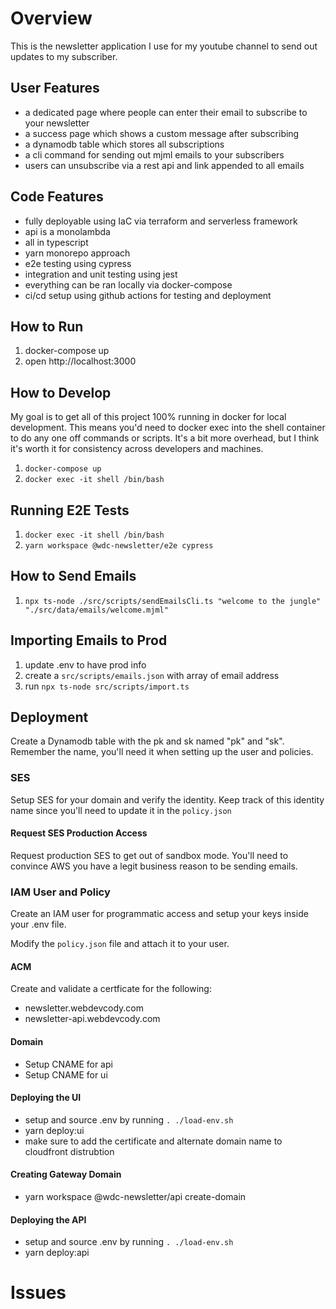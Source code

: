 # Overview

This is the newsletter application I use for my youtube channel to send out updates to my subscriber.

## User Features

- a dedicated page where people can enter their email to subscribe to your newsletter
- a success page which shows a custom message after subscribing
- a dynamodb table which stores all subscriptions
- a cli command for sending out mjml emails to your subscribers
- users can unsubscribe via a rest api and link appended to all emails

## Code Features

- fully deployable using IaC via terraform and serverless framework
- api is a monolambda
- all in typescript
- yarn monorepo approach
- e2e testing using cypress
- integration and unit testing using jest
- everything can be ran locally via docker-compose
- ci/cd setup using github actions for testing and deployment

## How to Run

1. docker-compose up
1. open http://localhost:3000

## How to Develop

My goal is to get all of this project 100% running in docker for local development. This means you'd need to docker exec into the shell container to do any one off commands or scripts. It's a bit more overhead, but I think it's worth it for consistency across developers and machines.

1. `docker-compose up`
2. `docker exec -it shell /bin/bash`

## Running E2E Tests

1. `docker exec -it shell /bin/bash`
1. `yarn workspace @wdc-newsletter/e2e cypress`

## How to Send Emails

1. `npx ts-node ./src/scripts/sendEmailsCli.ts "welcome to the jungle" "./src/data/emails/welcome.mjml"`

## Importing Emails to Prod

1. update .env to have prod info
2. create a `src/scripts/emails.json` with array of email address
3. run `npx ts-node src/scripts/import.ts`

## Deployment

Create a Dynamodb table with the pk and sk named "pk" and "sk". Remember the name, you'll need it when setting up the user and policies.

### SES

Setup SES for your domain and verify the identity. Keep track of this identity name since you'll need to update it in the `policy.json`

#### Request SES Production Access

Request production SES to get out of sandbox mode. You'll need to convince AWS you have a legit business reason to be sending emails.

### IAM User and Policy

Create an IAM user for programmatic access and setup your keys inside your .env file.

Modify the `policy.json` file and attach it to your user.

#### ACM

Create and validate a certficate for the following:

- newsletter.webdevcody.com
- newsletter-api.webdevcody.com

#### Domain

- Setup CNAME for api
- Setup CNAME for ui

#### Deploying the UI

- setup and source .env by running `. ./load-env.sh`
- yarn deploy:ui
- make sure to add the certificate and alternate domain name to cloudfront distrubtion

#### Creating Gateway Domain

- yarn workspace @wdc-newsletter/api create-domain

#### Deploying the API

- setup and source .env by running `. ./load-env.sh`
- yarn deploy:api

# Issues
